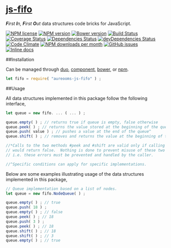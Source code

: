 [js-fifo](http://aureooms.github.io/js-fifo)
==

_**F**irst **I**n, **F**irst **O**ut_ data structures code bricks for JavaScript.

[![NPM license](http://img.shields.io/npm/l/aureooms-js-fifo.svg?style=flat)](https://raw.githubusercontent.com/aureooms/js-fifo/master/LICENSE)
[![NPM version](http://img.shields.io/npm/v/aureooms-js-fifo.svg?style=flat)](https://www.npmjs.org/package/aureooms-js-fifo)
[![Bower version](http://img.shields.io/bower/v/aureooms-js-fifo.svg?style=flat)](http://bower.io/search/?q=aureooms-js-fifo)
[![Build Status](http://img.shields.io/travis/aureooms/js-fifo.svg?style=flat)](https://travis-ci.org/aureooms/js-fifo)
[![Coverage Status](http://img.shields.io/coveralls/aureooms/js-fifo.svg?style=flat)](https://coveralls.io/r/aureooms/js-fifo)
[![Dependencies Status](http://img.shields.io/david/aureooms/js-fifo.svg?style=flat)](https://david-dm.org/aureooms/js-fifo#info=dependencies)
[![devDependencies Status](http://img.shields.io/david/dev/aureooms/js-fifo.svg?style=flat)](https://david-dm.org/aureooms/js-fifo#info=devDependencies)
[![Code Climate](http://img.shields.io/codeclimate/github/aureooms/js-fifo.svg?style=flat)](https://codeclimate.com/github/aureooms/js-fifo)
[![NPM downloads per month](http://img.shields.io/npm/dm/aureooms-js-fifo.svg?style=flat)](https://www.npmjs.org/package/aureooms-js-fifo)
[![GitHub issues](http://img.shields.io/github/issues/aureooms/js-fifo.svg?style=flat)](https://github.com/aureooms/js-fifo/issues)
[![Inline docs](http://inch-ci.org/github/aureooms/js-fifo.svg?branch=master&style=shields)](http://inch-ci.org/github/aureooms/js-fifo)

##Installation

Can be managed through [duo](https://github.com/duojs/duo),
[component](https://github.com/componentjs/component),
[bower](https://github.com/bower/bower), or
[npm](https://github.com/npm/npm).

```js
let fifo = require( "aureooms-js-fifo" ) ;
```

##Usage

All data structures implemented in this package follow the following interface,

```js
let queue = new fifo. ... ( ... ) ;

queue.empty( ) ; // returns true if queue is empty, false otherwise
queue.peek( ) ; // returns the value stored at the beginning of the queue*
queue.push( value ) ; // pushes a value at the end of the queue^
queue.shift( ) ; // removes and returns the value at the beginning of the queue*

//*Calls to the two methods #peek and #shift are valid only if calling #empty
// would return false.  Nothing is done to prevent misuse of these two methods,
// i.e. these errors must be prevented and handled by the caller.

//^Specific conditions can apply for specific implementations.
```

Below are some examples illustrating usage of the data structures implemented
in this package,

```js
// Queue implementation based on a list of nodes.
let queue = new fifo.NodeQueue( ) ;

queue.empty( ) ; // true
queue.push( 18 ) ;
queue.empty( ) ; // false
queue.peek( ) ; // 18
queue.push( 3 ) ;
queue.peek( ) ; // 18
queue.shift( ) ; // 18
queue.shift( ) ; // 3
queue.empty( ) ; // true
```
